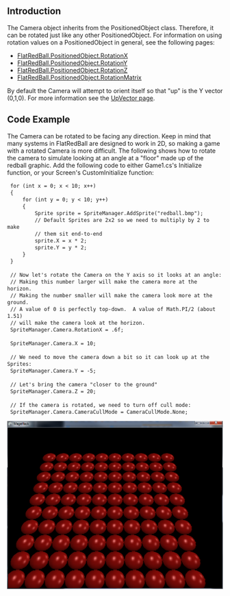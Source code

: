 ## Introduction

The Camera object inherits from the PositionedObject class. Therefore, it can be rotated just like any other PositionedObject. For information on using rotation values on a PositionedObject in general, see the following pages:

-   [FlatRedBall.PositionedObject.RotationX](/frb/docs/index.php?title=FlatRedBall.PositionedObject.RotationX&action=edit&redlink=1.md "FlatRedBall.PositionedObject.RotationX (page does not exist)")
-   [FlatRedBall.PositionedObject.RotationY](/frb/docs/index.php?title=FlatRedBall.PositionedObject.RotationY&action=edit&redlink=1.md "FlatRedBall.PositionedObject.RotationY (page does not exist)")
-   [FlatRedBall.PositionedObject.RotationZ](/frb/docs/index.php?title=FlatRedBall.PositionedObject.RotationZ&action=edit&redlink=1.md "FlatRedBall.PositionedObject.RotationZ (page does not exist)")
-   [FlatRedBall.PositionedObject.RotationMatrix](/frb/docs/index.php?title=FlatRedBall.PositionedObject.RotationMatrix&action=edit&redlink=1.md "FlatRedBall.PositionedObject.RotationMatrix (page does not exist)")

By default the Camera will attempt to orient itself so that "up" is the Y vector (0,1,0). For more information see the [UpVector page](/documentation/api/flatredball/flatredball-camera/flatredball-camera-upvector/.md).

## Code Example

The Camera can be rotated to be facing any direction. Keep in mind that many systems in FlatRedBall are designed to work in 2D, so making a game with a rotated Camera is more difficult. The following shows how to rotate the camera to simulate looking at an angle at a "floor" made up of the redball graphic. Add the following code to either Game1.cs's Initialize function, or your Screen's CustomInitialize function:

     for (int x = 0; x < 10; x++)
     {
         for (int y = 0; y < 10; y++)
         {
             Sprite sprite = SpriteManager.AddSprite("redball.bmp");
             // Default Sprites are 2x2 so we need to multiply by 2 to make
             // them sit end-to-end
             sprite.X = x * 2;
             sprite.Y = y * 2;
         }
     }

     // Now let's rotate the Camera on the Y axis so it looks at an angle:
     // Making this number larger will make the camera more at the horizon.
     // Making the number smaller will make the camera look more at the ground.
     // A value of 0 is perfectly top-down.  A value of Math.PI/2 (about 1.51)
     // will make the camera look at the horizon.
     SpriteManager.Camera.RotationX = .6f;

     SpriteManager.Camera.X = 10;

     // We need to move the camera down a bit so it can look up at the Sprites:
     SpriteManager.Camera.Y = -5;

     // Let's bring the camera "closer to the ground"
     SpriteManager.Camera.Z = 20;

     // If the camera is rotated, we need to turn off cull mode:
     SpriteManager.Camera.CameraCullMode = CameraCullMode.None;

![RotatedCamera.PNG](/media/migrated_media-RotatedCamera.PNG)
